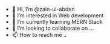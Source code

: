 - 👋 Hi, I’m @zain-ul-abden
- 👀 I’m interested in Web development
- 🌱 I’m currently learning MERN Stack
- 💞️ I’m looking to collaborate on ...
- 📫 How to reach me ..

<!---
zain-ul-abden/zain-ul-abden is a ✨ special ✨ repository because its `README.md` (this file) appears on your GitHub profile.
You can click the Preview link to take a look at your changes.
--->
